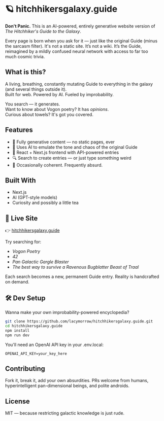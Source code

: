# 🪐 hitchhikersgalaxy.guide

**Don't Panic.** This is an AI-powered, entirely generative website version of *The Hitchhiker's Guide to the Galaxy*.

Every page is born when you ask for it — just like the original Guide (minus the sarcasm filter). It's not a static site. It’s not a wiki. It’s the Guide, reimagined by a mildly confused neural network with access to far too much cosmic trivia.

## What is this?

A living, breathing, constantly mutating Guide to everything in the galaxy (and several things outside it).  
Built for web. Powered by AI. Fueled by improbability.

You search — it generates.  
Want to know about Vogon poetry? It has *opinions*.  
Curious about towels? It's got you covered.

## Features

- 🌌 Fully generative content — no static pages, ever  
- 🤖 Uses AI to emulate the tone and chaos of the original Guide  
- 🧠 React + Next.js frontend with API-powered entries  
- 🔍 Search to create entries — or just type something weird  
- 🫠 Occasionally coherent. Frequently absurd.

## Built With

- Next.js  
- AI (GPT-style models)  
- Curiosity and possibly a little tea  

## 🚀 Live Site

👉 [hitchhikersgalaxy.guide](https://hitchhikersgalaxy.guide)

Try searching for:
- *Vogon Poetry*
- *42*
- *Pan Galactic Gargle Blaster*
- *The best way to survive a Ravenous Bugblatter Beast of Traal*

Each search becomes a new, permanent Guide entry. Reality is handcrafted on demand.

## 🛠️ Dev Setup

Wanna make your own improbability-powered encyclopedia?

```bash
git clone https://github.com/lacymorrow/hitchhikersgalaxy.guide.git
cd hitchhikersgalaxy.guide
npm install
npm run dev
```

You'll need an OpenAI API key in your .env.local:

`OPENAI_API_KEY=your_key_here`

## Contributing

Fork it, break it, add your own absurdities. PRs welcome from humans, hyperintelligent pan-dimensional beings, and polite androids.

## License

MIT — because restricting galactic knowledge is just rude.
